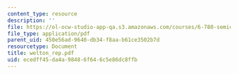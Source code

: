 ```yaml
---
content_type: resource
description: ''
file: https://ol-ocw-studio-app-qa.s3.amazonaws.com/courses/6-780-semiconductor-manufacturing-spring-2003/ecedff45da4a98486f646c5e86dc8ffb_welton_rep.pdf
file_type: application/pdf
parent_uid: 450e56ad-9640-db34-f8aa-b61ce3502b7d
resourcetype: Document
title: welton_rep.pdf
uid: ecedff45-da4a-9848-6f64-6c5e86dc8ffb
---
```

